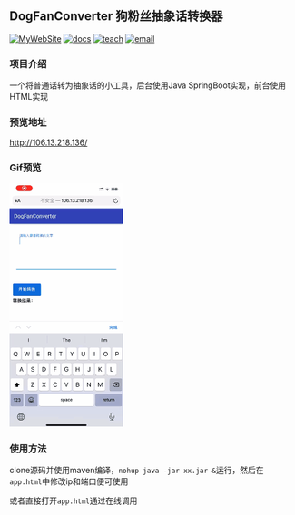 ## DogFanConverter 狗粉丝抽象话转换器

[![MyWebSite](https://img.shields.io/badge/我的站点-whoiszxl-blue.svg)](https://whoiszxl.github.io)
[![docs](https://img.shields.io/badge/docs-reference-green.svg)](https://whoiszxl.github.io)
[![teach](https://img.shields.io/badge/教程-monica-orange.svg)](https://github.com/whoiszxl/monica)
[![email](https://img.shields.io/badge/email-whoiszxl@gmail.com-red.svg)](https://whoiszxl.github.io)


### 项目介绍
一个将普通话转为抽象话的小工具，后台使用Java SpringBoot实现，前台使用HTML实现

### 预览地址
http://106.13.218.136/

### Gif预览
![Gif预览](img/preview.gif)

### 使用方法
clone源码并使用maven编译，`nohup java -jar xx.jar &`运行，然后在`app.html`中修改ip和端口便可使用

或者直接打开`app.html`通过在线调用